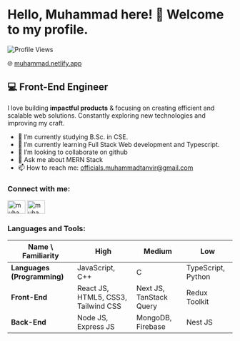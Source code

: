 # Hello, **Muhammad** here! 👋 Welcome to my profile.

![Profile Views](https://img.shields.io/badge/Profile%20views-2.3k-blue)

🌐 [muhammad.netlify.app](https://muhammad-tanvir-hasan.netlify.app/)  

## 💻 Front-End Engineer  

I love building **impactful products** & focusing on creating efficient and scalable web solutions. Constantly exploring new technologies and improving my craft.

- 📖 I’m currently studying B.Sc. in CSE.
- 🌱 I’m currently learning Full Stack Web development and Typescript. 
- 👯 I’m looking to collaborate on github 
- 💬 Ask me about MERN Stack 
- 📫 How to reach me: officials.muhammadtanvir@gmail.com 


<h3 align="left">Connect with me:</h3>
<p align="left">
<a href="https://linkedin.com/in/muhammadtanvirhasan98" target="blank"><img align="center" src="https://raw.githubusercontent.com/rahuldkjain/github-profile-readme-generator/master/src/images/icons/Social/linked-in-alt.svg" alt="muhammadtanvirhasan98" height="30" width="40" /></a>
<a href="https://fb.com/muhammadtanvirhasan1998" target="blank"><img align="center" src="https://raw.githubusercontent.com/rahuldkjain/github-profile-readme-generator/master/src/images/icons/Social/facebook.svg" alt="muhammadtanvirhasan1998" height="30" width="40" /></a>
</p>

<h3 align="left">Languages and Tools:</h3>

| Name \ Familiarity  | High  | Medium  | Low  |
|---------------------|-------|---------|------|
| **Languages (Programming)**  | JavaScript, C++ | C  | TypeScript, Python  |
| **Front-End**  | React JS, HTML5, CSS3, Tailwind CSS | Next JS, TanStack Query | Redux Toolkit |
| **Back-End**  | Node JS, Express JS | MongoDB, Firebase | Nest JS |


